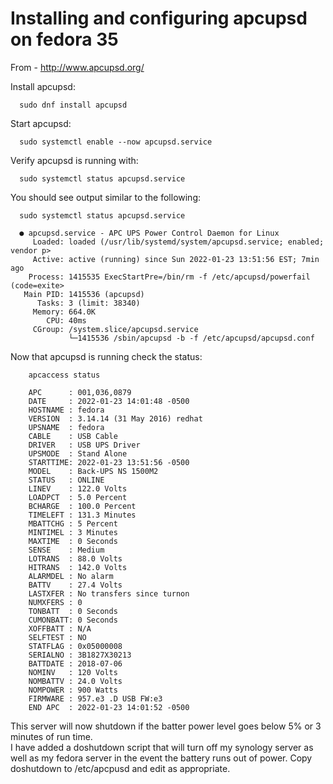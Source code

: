 # Installing and configuring apcupsd on fedora 35

From - http://www.apcupsd.org/

Install apcupsd:

```
  sudo dnf install apcupsd
```

Start apcupsd:

```
  sudo systemctl enable --now apcupsd.service
```

Verify apcupsd is running with:

```
  sudo systemctl status apcupsd.service
```

You should see output similar to the following:

```
  sudo systemctl status apcupsd.service 
```  
```
  ● apcupsd.service - APC UPS Power Control Daemon for Linux
     Loaded: loaded (/usr/lib/systemd/system/apcupsd.service; enabled; vendor p>
     Active: active (running) since Sun 2022-01-23 13:51:56 EST; 7min ago
    Process: 1415535 ExecStartPre=/bin/rm -f /etc/apcupsd/powerfail (code=exite>
   Main PID: 1415536 (apcupsd)
      Tasks: 3 (limit: 38340)
     Memory: 664.0K
        CPU: 40ms
     CGroup: /system.slice/apcupsd.service
             └─1415536 /sbin/apcupsd -b -f /etc/apcupsd/apcupsd.conf
```

Now that apcupsd is running check the status:

```
    apcaccess status
```
```
    APC      : 001,036,0879
    DATE     : 2022-01-23 14:01:48 -0500  
    HOSTNAME : fedora
    VERSION  : 3.14.14 (31 May 2016) redhat
    UPSNAME  : fedora
    CABLE    : USB Cable
    DRIVER   : USB UPS Driver
    UPSMODE  : Stand Alone
    STARTTIME: 2022-01-23 13:51:56 -0500  
    MODEL    : Back-UPS NS 1500M2 
    STATUS   : ONLINE 
    LINEV    : 122.0 Volts
    LOADPCT  : 5.0 Percent
    BCHARGE  : 100.0 Percent
    TIMELEFT : 131.3 Minutes
    MBATTCHG : 5 Percent
    MINTIMEL : 3 Minutes
    MAXTIME  : 0 Seconds
    SENSE    : Medium
    LOTRANS  : 88.0 Volts
    HITRANS  : 142.0 Volts
    ALARMDEL : No alarm
    BATTV    : 27.4 Volts
    LASTXFER : No transfers since turnon
    NUMXFERS : 0
    TONBATT  : 0 Seconds
    CUMONBATT: 0 Seconds
    XOFFBATT : N/A
    SELFTEST : NO
    STATFLAG : 0x05000008
    SERIALNO : 3B1827X30213  
    BATTDATE : 2018-07-06
    NOMINV   : 120 Volts
    NOMBATTV : 24.0 Volts
    NOMPOWER : 900 Watts
    FIRMWARE : 957.e3 .D USB FW:e3
    END APC  : 2022-01-23 14:01:52 -0500
```
This server will now shutdown if the batter power level goes below 5% or 3 minutes of run time.  
I have added a doshutdown script that will turn off my synology server as well as my fedora server in the event the battery runs out of power. Copy doshutdown to /etc/apcpusd and edit as appropriate.  

